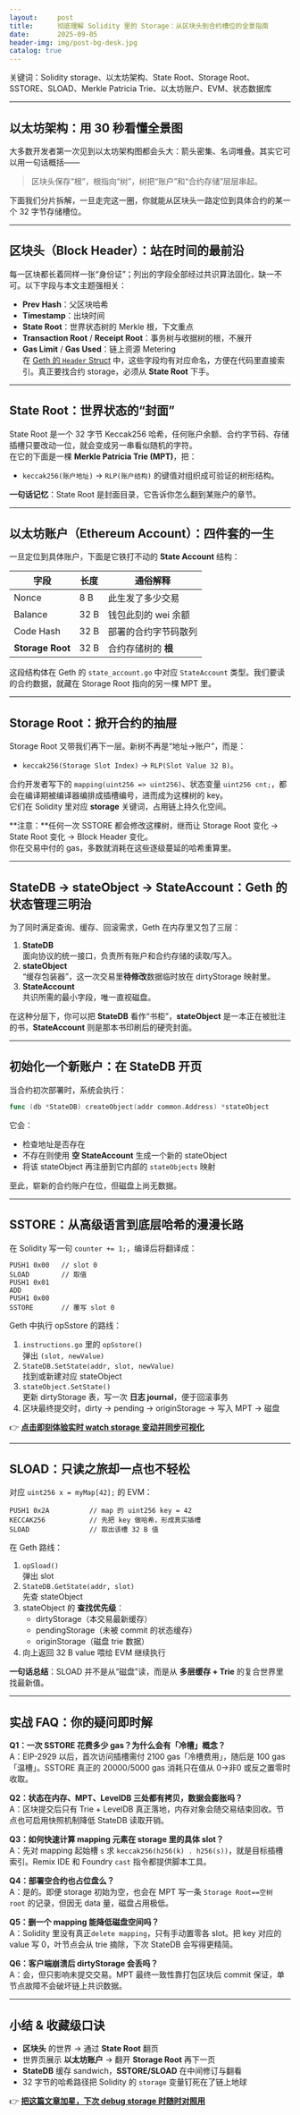 ```yaml
---
layout:     post
title:      彻底理解 Solidity 里的 Storage：从区块头到合约槽位的全景指南
date:       2025-09-05
header-img: img/post-bg-desk.jpg
catalog: true
---
```


关键词：Solidity storage、以太坊架构、State Root、Storage Root、SSTORE、SLOAD、Merkle Patricia Trie、以太坊账户、EVM、状态数据库

---

## 以太坊架构：用 30 秒看懂全景图

大多数开发者第一次见到以太坊架构图都会头大：箭头密集、名词堆叠。其实它可以用一句话概括——

> 区块头保存“根”，根指向“树”，树把“账户”和“合约存储”层层串起。

下面我们分片拆解，一旦走完这一圈，你就能从区块头一路定位到具体合约的某一个 32 字节存储槽位。

---

## 区块头（Block Header）：站在时间的最前沿

每一区块都长着同样一张“身份证”；列出的字段全部经过共识算法固化，缺一不可。以下字段与本文主题强相关：

- **Prev Hash**：父区块哈希  
- **Timestamp**：出块时间  
- **State Root**：世界状态树的 Merkle 根，下文重点  
- **Transaction Root** / **Receipt Root**：事务树与收据树的根，不展开  
- **Gas Limit** / **Gas Used**：链上资源 Metering  
在 [Geth 的 `Header` Struct](https://github.com/ethereum/go-ethereum/blob/master/core/types/block.go) 中，这些字段均有对应命名，方便在代码里直接索引。真正要找合约 storage，必须从 **State Root** 下手。

---

## State Root：世界状态的“封面”

State Root 是一个 32 字节 Keccak256 哈希，任何账户余额、合约字节码、存储插槽只要改动一位，就会变成另一串看似随机的字符。  
在它的下面是一棵 **Merkle Patricia Trie (MPT)**，把：
- `keccak256(账户地址)` → `RLP(账户结构)`
的键值对组织成可验证的树形结构。

**一句话记忆**：State Root 是封面目录，它告诉你怎么翻到某账户的章节。

---

## 以太坊账户（Ethereum Account）：四件套的一生

一旦定位到具体账户，下面是它铁打不动的 **State Account** 结构：

| 字段 | 长度 | 通俗解释 |
|---|---|---|
| Nonce | 8 B | 此生发了多少交易 |
| Balance | 32 B | 钱包此刻的 wei 余额 |
| Code Hash | 32 B | 部署的合约字节码散列 |
| **Storage Root** | 32 B | 合约存储树的 **根** |

这段结构体在 Geth 的 `state_account.go` 中对应 `StateAccount` 类型。我们要读的合约数据，就藏在 Storage Root 指向的另一棵 MPT 里。

---

## Storage Root：掀开合约的抽屉

Storage Root 又带我们再下一层。新树不再是“地址→账户”，而是：
- `keccak256(Storage Slot Index)` → `RLP(Slot Value 32 B)`。

合约开发者写下的 `mapping(uint256 => uint256)`、状态变量 `uint256 cnt;`，都会在编译期被编译器编排成插槽编号，进而成为这棵树的 key。  
它们在 Solidity 里对应 **storage** 关键词，占用链上持久化空间。

**注意：**任何一次 SSTORE 都会修改这棵树，继而让 Storage Root 变化 → State Root 变化 → Block Header 变化。  
你在交易中付的 gas，多数就消耗在这些逐级蔓延的哈希重算里。

---

## StateDB → stateObject → StateAccount：Geth 的状态管理三明治

为了同时满足查询、缓存、回滚需求，Geth 在内存里又包了三层：

1. **StateDB**  
   面向协议的统一接口，负责所有账户和合约存储的读取/写入。  
2. **stateObject**  
   “缓存包装器”，这一次交易里**待修改**数据临时放在 dirtyStorage 映射里。  
3. **StateAccount**  
   共识所需的最小字段，唯一直视磁盘。

在这种分层下，你可以把 **StateDB** 看作“书柜”，**stateObject** 是一本正在被批注的书，**StateAccount** 则是那本书印刷后的硬壳封面。

---

## 初始化一个新账户：在 StateDB 开页

当合约初次部署时，系统会执行：

```go
func (db *StateDB) createObject(addr common.Address) *stateObject
```

它会：

- 检查地址是否存在  
- 不存在则使用 **空 StateAccount** 生成一个新的 stateObject  
- 将该 stateObject 再注册到它内部的 `stateObjects` 映射

至此，崭新的合约账户在位，但磁盘上尚无数据。

---

## SSTORE：从高级语言到底层哈希的漫漫长路

在 Solidity 写一句 `counter += 1;`，编译后将翻译成：
```
PUSH1 0x00   // slot 0
SLOAD        // 取值
PUSH1 0x01
ADD
PUSH1 0x00
SSTORE       // 覆写 slot 0
```

Geth 中执行 opSstore 的路线：

1. `instructions.go` 里的 `opSstore()`  
   弹出 `(slot, newValue)`  
2. `StateDB.SetState(addr, slot, newValue)`  
   找到或新建对应 stateObject  
3. `stateObject.SetState()`  
   更新 dirtyStorage 表，写一次 **日志 journal**，便于回滚事务  
4. 区块最终提交时，dirty → pending → originStorage → 写入 MPT → 磁盘

👉 [**点击即刻体验实时 watch storage 变动并同步可视化**](https://okxdog.com/)

---

## SLOAD：只读之旅却一点也不轻松

对应 `uint256 x = myMap[42];` 的 EVM：

```
PUSH1 0x2A          // map 的 uint256 key = 42
KECCAK256           // 先把 key 做哈希，形成真实插槽
SLOAD               // 取出该槽 32 B 值
```

在 Geth 路线：

1. `opSload()`  
   弹出 slot  
2. `StateDB.GetState(addr, slot)`  
   先查 stateObject  
3. stateObject 的 **查找优先级**：
   - dirtyStorage（本交易最新缓存）  
   - pendingStorage（未被 commit 的状态缓存）  
   - originStorage（磁盘 trie 数据）  
4. 向上返回 32 B value 喂给 EVM 继续执行

**一句话总结**：SLOAD 并不是从“磁盘”读，而是从 **多层缓存 + Trie** 的复合世界里找最新值。

---

## 实战 FAQ：你的疑问即时解

**Q1：一次 SSTORE 花费多少 gas？为什么会有「冷槽」概念？**  
A：EIP-2929 以后，首次访问插槽需付 2100 gas「冷槽费用」，随后是 100 gas「温槽」。SSTORE 真正的 20000/5000 gas 消耗只在值从 0→非0 或反之置零时收取。

**Q2：状态在内存、MPT、LevelDB 三处都有拷贝，数据会膨胀吗？**  
A：区块提交后只有 Trie + LevelDB 真正落地，内存对象会随交易结束回收。节点也可启用快照机制降低 StateDB 读取开销。

**Q3：如何快速计算 mapping 元素在 storage 里的具体 slot？**  
A：先对 mapping 起始槽 `s` 求 `keccak256(h256(k) . h256(s))`，就是目标插槽索引。Remix IDE 和 Foundry `cast` 指令都提供脚本工具。

**Q4：部署空合约也占位盘么？**  
A：是的。即便 storage 初始为空，也会在 MPT 写一条 `Storage Root==空树 root` 的记录，但因无 data 量，磁盘占用极低。

**Q5：删一个 mapping 能降低磁盘空间吗？**  
A：Solidity 里没有真正`delete mapping`，只有手动置零各 slot。把 key 对应的 value 写 0，叶节点会从 trie 摘除，下次 StateDB 会写得更精简。

**Q6：客户端崩溃后 dirtyStorage 会丢吗？**  
A：会，但只影响未提交交易。MPT 最终一致性靠打包区块后 commit 保证，单节点故障不会破坏链上共识数据。

---

## 小结 & 收藏级口诀

- **区块头** 的世界 → 通过 **State Root** 翻页  
- 世界页展示 **以太坊账户** → 翻开 **Storage Root** 再下一页  
- **StateDB** 缓存 sandwich，**SSTORE/SLOAD** 在中间修订与翻看  
- 32 字节的哈希路径把 Solidity 的 `storage` 变量钉死在了链上地球

👉 [**把这篇文章加星，下次 debug storage 时随时对照用**](https://okxdog.com/)